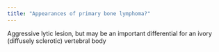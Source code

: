 ```yaml
---
title: "Appearances of primary bone lymphoma?"
---
```

Aggressive lytic lesion, but may be an important differential for an ivory (diffusely sclerotic) vertebral body

